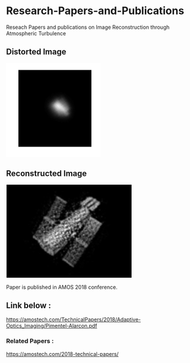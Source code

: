# Research-Papers-and-Publications
Reseach Papers and publications on Image Reconstruction through Atmospheric Turbulence

## Distorted Image
<img src="https://github.com/ashishT1712/Research-Papers-and-Publications/blob/master/satellite_image2.jpg" width="256" height="256" title="Distorted Image">

## Reconstructed Image
![Reconstructed Image](https://github.com/ashishT1712/Research-Papers-and-Publications/blob/master/reconstructed.PNG)

Paper is published in AMOS 2018 conference.
## Link below :

https://amostech.com/TechnicalPapers/2018/Adaptive-Optics_Imaging/Pimentel-Alarcon.pdf

### Related Papers :

https://amostech.com/2018-technical-papers/
